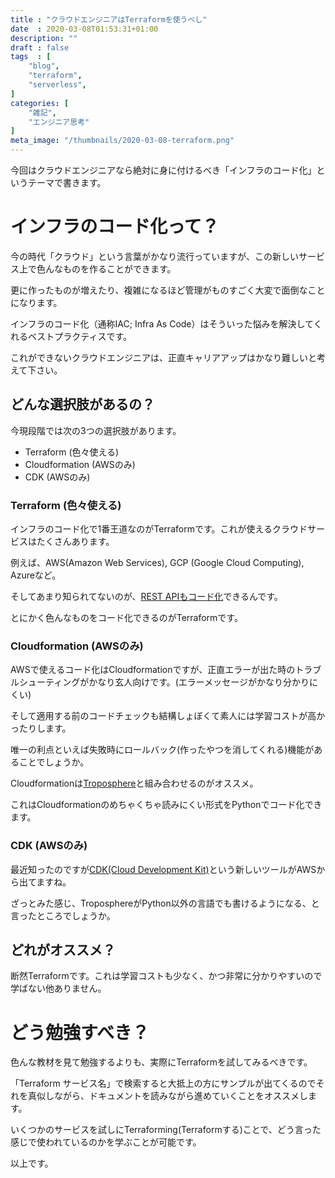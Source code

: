 ```yaml
---
title : "クラウドエンジニアはTerraformを使うべし"
date  : 2020-03-08T01:53:31+01:00
description: ""
draft : false
tags  : [
    "blog",
    "terraform",
    "serverless",
]
categories: [
    "雑記",
    "エンジニア思考"
]
meta_image: "/thumbnails/2020-03-08-terraform.png"
---
```


今回はクラウドエンジニアなら絶対に身に付けるべき「インフラのコード化」というテーマで書きます。

# インフラのコード化って？

今の時代「クラウド」という言葉がかなり流行っていますが、この新しいサービス上で色んなものを作ることができます。

更に作ったものが増えたり、複雑になるほど管理がものすごく大変で面倒なことになります。

インフラのコード化（通称IAC; Infra As Code）はそういった悩みを解決してくれるベストプラクティスです。

これができないクラウドエンジニアは、正直キャリアアップはかなり難しいと考えて下さい。

## どんな選択肢があるの？

今現段階では次の3つの選択肢があります。

- Terraform (色々使える)
- Cloudformation (AWSのみ)
- CDK (AWSのみ)

### Terraform (色々使える)

インフラのコード化で1番王道なのがTerraformです。これが使えるクラウドサービスはたくさんあります。

例えば、AWS(Amazon Web Services), GCP (Google Cloud Computing), Azureなど。

そしてあまり知られてないのが、[REST APIもコード化](https://github.com/Mastercard/terraform-provider-restapi)できるんです。

とにかく色んなものをコード化できるのがTerraformです。

### Cloudformation (AWSのみ)

AWSで使えるコード化はCloudformationですが、正直エラーが出た時のトラブルシューティングがかなり玄人向けです。(エラーメッセージがかなり分かりにくい)

そして適用する前のコードチェックも結構しょぼくて素人には学習コストが高かったりします。

唯一の利点といえば失敗時にロールバック(作ったやつを消してくれる)機能があることでしょうか。

Cloudformationは[Troposphere](https://github.com/cloudtools/troposphere)と組み合わせるのがオススメ。

これはCloudformationのめちゃくちゃ読みにくい形式をPythonでコード化できます。

### CDK (AWSのみ)
最近知ったのですが[CDK(Cloud Development Kit)](https://docs.aws.amazon.com/cdk/latest/guide/home.html)という新しいツールがAWSから出てますね。

ざっとみた感じ、TroposphereがPython以外の言語でも書けるようになる、と言ったところでしょうか。

## どれがオススメ？

断然Terraformです。これは学習コストも少なく、かつ非常に分かりやすいので学ばない他ありません。

# どう勉強すべき？

色んな教材を見て勉強するよりも、実際にTerraformを試してみるべきです。

「Terraform サービス名」で検索すると大抵上の方にサンプルが出てくるのでそれを真似しながら、ドキュメントを読みながら進めていくことをオススメします。

いくつかのサービスを試しにTerraforming(Terraformする)ことで、どう言った感じで使われているのかを学ぶことが可能です。

以上です。
